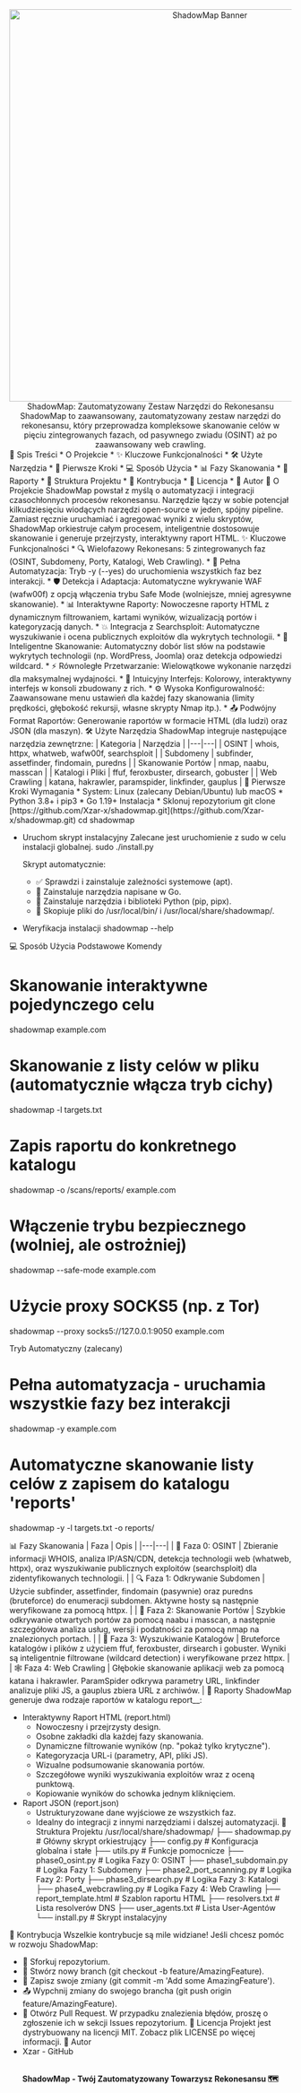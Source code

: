 <div align="center">
<img src="https://www.google.com/search?q=https://raw.githubusercontent.com/Xzar-x/images/main/shadowmap.png" alt="ShadowMap Banner" width="700"/>
</div>
<div align="center">
ShadowMap: Zautomatyzowany Zestaw Narzędzi do Rekonesansu
ShadowMap to zaawansowany, zautomatyzowany zestaw narzędzi do rekonesansu, który przeprowadza kompleksowe skanowanie celów w pięciu zintegrowanych fazach, od pasywnego zwiadu (OSINT) aż po zaawansowany web crawling.
</div>
📖 Spis Treści
 * O Projekcie
 * ✨ Kluczowe Funkcjonalności
 * 🛠️ Użyte Narzędzia
 * 🚀 Pierwsze Kroki
 * 💻 Sposób Użycia
 * 📊 Fazy Skanowania
 * 📄 Raporty
 * 📁 Struktura Projektu
 * 🤝 Kontrybucja
 * 📄 Licencja
 * 👤 Autor
🎯 O Projekcie
ShadowMap powstał z myślą o automatyzacji i integracji czasochłonnych procesów rekonesansu. Narzędzie łączy w sobie potencjał kilkudziesięciu wiodących narzędzi open-source w jeden, spójny pipeline. Zamiast ręcznie uruchamiać i agregować wyniki z wielu skryptów, ShadowMap orkiestruje całym procesem, inteligentnie dostosowuje skanowanie i generuje przejrzysty, interaktywny raport HTML.
✨ Kluczowe Funkcjonalności
 * 🔍 Wielofazowy Rekonesans: 5 zintegrowanych faz (OSINT, Subdomeny, Porty, Katalogi, Web Crawling).
 * 🤖 Pełna Automatyzacja: Tryb -y (--yes) do uruchomienia wszystkich faz bez interakcji.
 * 🛡️ Detekcja i Adaptacja: Automatyczne wykrywanie WAF (wafw00f) z opcją włączenia trybu Safe Mode (wolniejsze, mniej agresywne skanowanie).
 * 📊 Interaktywne Raporty: Nowoczesne raporty HTML z dynamicznym filtrowaniem, kartami wyników, wizualizacją portów i kategoryzacją danych.
 * 💥 Integracja z Searchsploit: Automatyczne wyszukiwanie i ocena publicznych exploitów dla wykrytych technologii.
 * 🧠 Inteligentne Skanowanie: Automatyczny dobór list słów na podstawie wykrytych technologii (np. WordPress, Joomla) oraz detekcja odpowiedzi wildcard.
 * ⚡ Równoległe Przetwarzanie: Wielowątkowe wykonanie narzędzi dla maksymalnej wydajności.
 * 🎨 Intuicyjny Interfejs: Kolorowy, interaktywny interfejs w konsoli zbudowany z rich.
 * ⚙️ Wysoka Konfigurowalność: Zaawansowane menu ustawień dla każdej fazy skanowania (limity prędkości, głębokość rekursji, własne skrypty Nmap itp.).
 * 📤 Podwójny Format Raportów: Generowanie raportów w formacie HTML (dla ludzi) oraz JSON (dla maszyn).
🛠️ Użyte Narzędzia
ShadowMap integruje następujące narzędzia zewnętrzne:
| Kategoria | Narzędzia |
|---|---|
| OSINT | whois, httpx, whatweb, wafw00f, searchsploit |
| Subdomeny | subfinder, assetfinder, findomain, puredns |
| Skanowanie Portów | nmap, naabu, masscan |
| Katalogi i Pliki | ffuf, feroxbuster, dirsearch, gobuster |
| Web Crawling | katana, hakrawler, paramspider, linkfinder, gauplus |
🚀 Pierwsze Kroki
Wymagania
 * System: Linux (zalecany Debian/Ubuntu) lub macOS
 * Python 3.8+ i pip3
 * Go 1.19+
Instalacja
 * Sklonuj repozytorium
   git clone [https://github.com/Xzar-x/shadowmap.git](https://github.com/Xzar-x/shadowmap.git)
cd shadowmap

 * Uruchom skrypt instalacyjny
   Zalecane jest uruchomienie z sudo w celu instalacji globalnej.
   sudo ./install.py

   Skrypt automatycznie:
   * ✅ Sprawdzi i zainstaluje zależności systemowe (apt).
   * 🐹 Zainstaluje narzędzia napisane w Go.
   * 🐍 Zainstaluje narzędzia i biblioteki Python (pip, pipx).
   * 📁 Skopiuje pliki do /usr/local/bin/ i /usr/local/share/shadowmap/.
 * Weryfikacja instalacji
   shadowmap --help

💻 Sposób Użycia
Podstawowe Komendy
# Skanowanie interaktywne pojedynczego celu
shadowmap example.com

# Skanowanie z listy celów w pliku (automatycznie włącza tryb cichy)
shadowmap -l targets.txt

# Zapis raportu do konkretnego katalogu
shadowmap -o /scans/reports/ example.com

# Włączenie trybu bezpiecznego (wolniej, ale ostrożniej)
shadowmap --safe-mode example.com

# Użycie proxy SOCKS5 (np. z Tor)
shadowmap --proxy socks5://127.0.0.1:9050 example.com

Tryb Automatyczny (zalecany)
# Pełna automatyzacja - uruchamia wszystkie fazy bez interakcji
shadowmap -y example.com

# Automatyczne skanowanie listy celów z zapisem do katalogu 'reports'
shadowmap -y -l targets.txt -o reports/

📊 Fazy Skanowania
| Faza | Opis |
|---|---|
| 🎯 Faza 0: OSINT | Zbieranie informacji WHOIS, analiza IP/ASN/CDN, detekcja technologii web (whatweb, httpx), oraz wyszukiwanie publicznych exploitów (searchsploit) dla zidentyfikowanych technologii. |
| 🔍 Faza 1: Odkrywanie Subdomen | Użycie subfinder, assetfinder, findomain (pasywnie) oraz puredns (bruteforce) do enumeracji subdomen. Aktywne hosty są następnie weryfikowane za pomocą httpx. |
| 🚪 Faza 2: Skanowanie Portów | Szybkie odkrywanie otwartych portów za pomocą naabu i masscan, a następnie szczegółowa analiza usług, wersji i podatności za pomocą nmap na znalezionych portach. |
| 📁 Faza 3: Wyszukiwanie Katalogów | Bruteforce katalogów i plików z użyciem ffuf, feroxbuster, dirsearch i gobuster. Wyniki są inteligentnie filtrowane (wildcard detection) i weryfikowane przez httpx. |
| 🕸️ Faza 4: Web Crawling | Głębokie skanowanie aplikacji web za pomocą katana i hakrawler. ParamSpider odkrywa parametry URL, linkfinder analizuje pliki JS, a gauplus zbiera URL z archiwów. |
📄 Raporty
ShadowMap generuje dwa rodzaje raportów w katalogu report_<cel>_<data>:
 * Interaktywny Raport HTML (report.html)
   * Nowoczesny i przejrzysty design.
   * Osobne zakładki dla każdej fazy skanowania.
   * Dynamiczne filtrowanie wyników (np. "pokaż tylko krytyczne").
   * Kategoryzacja URL-i (parametry, API, pliki JS).
   * Wizualne podsumowanie skanowania portów.
   * Szczegółowe wyniki wyszukiwania exploitów wraz z oceną punktową.
   * Kopiowanie wyników do schowka jednym kliknięciem.
 * Raport JSON (report.json)
   * Ustrukturyzowane dane wyjściowe ze wszystkich faz.
   * Idealny do integracji z innymi narzędziami i dalszej automatyzacji.
📁 Struktura Projektu
/usr/local/share/shadowmap/
├── shadowmap.py              # Główny skrypt orkiestrujący
├── config.py                 # Konfiguracja globalna i stałe
├── utils.py                  # Funkcje pomocnicze
├── phase0_osint.py           # Logika Fazy 0: OSINT
├── phase1_subdomain.py       # Logika Fazy 1: Subdomeny
├── phase2_port_scanning.py   # Logika Fazy 2: Porty
├── phase3_dirsearch.py       # Logika Fazy 3: Katalogi
├── phase4_webcrawling.py     # Logika Fazy 4: Web Crawling
├── report_template.html      # Szablon raportu HTML
├── resolvers.txt             # Lista resolverów DNS
├── user_agents.txt           # Lista User-Agentów
└── install.py                # Skrypt instalacyjny

🤝 Kontrybucja
Wszelkie kontrybucje są mile widziane! Jeśli chcesz pomóc w rozwoju ShadowMap:
 * 🍴 Sforkuj repozytorium.
 * 🌿 Stwórz nowy branch (git checkout -b feature/AmazingFeature).
 * 💾 Zapisz swoje zmiany (git commit -m 'Add some AmazingFeature').
 * 📤 Wypchnij zmiany do swojego brancha (git push origin feature/AmazingFeature).
 * 🔄 Otwórz Pull Request.
W przypadku znalezienia błędów, proszę o zgłoszenie ich w sekcji Issues repozytorium.
📄 Licencja
Projekt jest dystrybuowany na licencji MIT. Zobacz plik LICENSE po więcej informacji.
👤 Autor
 * Xzar - GitHub
<br>
<div align="center">
<strong>ShadowMap - Twój Zautomatyzowany Towarzysz Rekonesansu 🗺️</strong>
</div>
